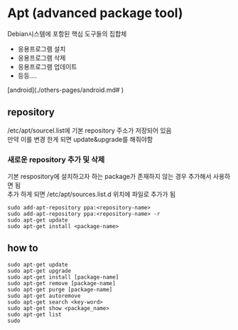 # Apt \(advanced package tool\)

Debian시스템에 포함된 핵심 도구들의 집합체

* 응용프로그램 설치
* 응용프로그램 삭제
* 응용프로그램 업데이트 
* 등등....

\[android\]\(./others-pages/android.md\# \)

## repository

/etc/apt/sourcel.list에 기본 repository 주소가 저장되어 있음  
만약 이를 변경 한게 되면 update&upgrade를 해줘야함

### 새로운 repository 추가 및 삭제

기본 respository에 설치하고자 하는 package가 존재하지 않는 경우 추가해서 사용하면 됨  
추가 하게 되면 /etc/apt/sources.list.d 위치에 파일로 추가가 됨

```text
sudo add-apt-repository ppa:<repository-name>
sudo add-apt-repository ppa:<repository-name> -r
sudo apt-get update
sudo apt-get install <package-name>
```

## how to

```text
sudo apt-get update
sudo apt-get upgrade
sudo apt-get install [package-name]
sudo apt-get remove [package-name]
sudo apt-get purge [package-name]
sudo apt-get autoremove
sudo apt-get search <key-word>
sudo apt-get show <package_name>
sudo apt-get list
sudo
```

